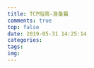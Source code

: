 ```yaml
---
title: TCP指南-准备篇
comments: true
top: false
date: 2019-05-31 14:25:14
categories:
tags:
img:
---
```

